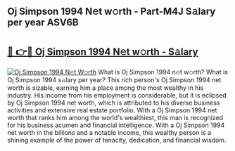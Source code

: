 ## Oj Simpson 1994 N𝚎t w𝚘rth - Part-M4J S𝚊lary per year ASV6B

# <h2><a href="http://gc28db.nevu.top/?p=Oj+Simpson+1994">🔗 👉🔴 Oj Simpson 1994 N𝚎t w𝚘rth - S𝚊lary</a></h2>

[![Oj Simpson 1994 N𝚎t W𝚘rth](https://i.imgur.com/Oavwk0R.jpeg)](http://gc28db.nevu.top/?p=Oj+Simpson+1994)
What is Oj Simpson 1994 n𝚎t w𝚘rth? What is Oj Simpson 1994 s𝚊lary per year?
This rich person's Oj Simpson 1994 net worth is sizable, earning him a place among the most wealthy in his industry. His income from his employment is considerable, but it is eclipsed by Oj Simpson 1994 net worth, which is attributed to his diverse business activities and extensive real estate portfolio. With a Oj Simpson 1994 net worth that ranks him among the world's wealthiest, this man is recognized for his business acumen and financial intelligence. With a Oj Simpson 1994 net worth in the billions and a notable income, this wealthy person is a shining example of the power of tenacity, dedication, and financial wisdom.
